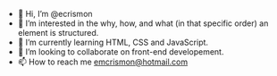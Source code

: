 - 👋 Hi, I’m @ecrismon
- 👀 I’m interested in the why, how, and what (in that specific order) an element is structured. 
- 🌱 I’m currently learning HTML, CSS and JavaScript.
- 💞️ I’m looking to collaborate on front-end developement.
- 📫 How to reach me emcrismon@hotmail.com

<!---
ecrismon/ecrismon is a ✨ special ✨ repository because its `README.md` (this file) appears on your GitHub profile.
You can click the Preview link to take a look at your changes.
--->
